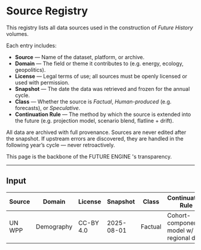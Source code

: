 # Source Registry

This registry lists all data sources used in the construction of *Future History* volumes.

Each entry includes:

- **Source** — Name of the dataset, platform, or archive.
- **Domain** — The field or theme it contributes to (e.g. energy, ecology, geopolitics).
- **License** — Legal terms of use; all sources must be openly licensed or used with permission.
- **Snapshot** — The date the data was retrieved and frozen for the annual cycle.
- **Class** — Whether the source is *Factual*, *Human-produced* (e.g. forecasts), or *Speculative*.
- **Continuation Rule** — The method by which the source is extended into the future (e.g. projection model, scenario blend, flatline + drift).

All data are archived with full provenance. Sources are never edited after the snapshot. If upstream errors are discovered, they are handled in the following year’s cycle — never retroactively.

This page is the backbone of the <span class="notranslate"> FUTURE ENGINE </span>'s transparency.

---

## Input

| Source | Domain | License | Snapshot | Class | Continuation Rule |
|---|---|---|---|---|---|
| UN WPP | Demography | CC-BY 4.0 | 2025-08-01 | Factual | Cohort-component model w/ regional drift |
